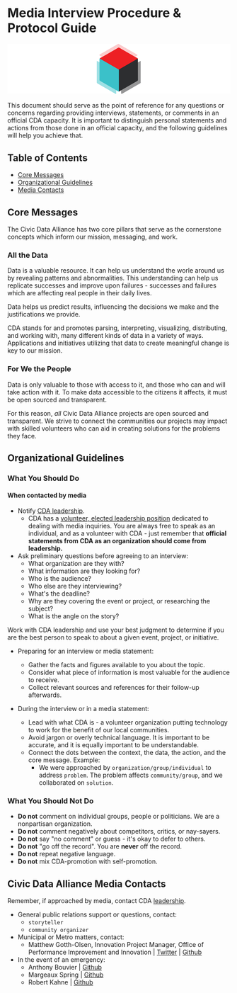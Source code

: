 # Media Interview Procedure & Protocol Guide

![Civic Data Alliance Logo Header](https://raw.githubusercontent.com/civicdata/branding/markdown-header-test/assets/Logo/Rendered_Cube_Full_888x200_Header.png)

This document should serve as the point of reference for any questions or concerns regarding providing interviews, statements, or comments in an official CDA capacity. It is important to distinguish personal statements and actions from those done in an official capacity, and the following guidelines will help you achieve that.

## Table of Contents

- [Core Messages](#core-messages)
- [Organizational Guidelines](#organizational-guidelines)
- [Media Contacts](#media-contacts)

## Core Messages

The Civic Data Alliance has two core pillars that serve as the cornerstone concepts which inform our mission, messaging, and work.

### All the Data

Data is a valuable resource. It can help us understand the worle around us by revealing patterns and abnormalities. This understanding can help us replicate successes and improve upon failures - successes and failures which are affecting real people in their daily lives.

Data helps us predict results, influencing the decisions we make and the justifications we provide.

CDA stands for and promotes parsing, interpreting, visualizing, distributing, and working with, many different kinds of data in a variety of ways. Applications and initiatives utilizing that data to create meaningful change is key to our mission.

### For We the People

Data is only valuable to those with access to it, and those who can and will take action with it. To make data accessible to the citizens it affects, it must be open sourced and transparent.

For this reason, _all_ Civic Data Alliance projects are open sourced and transparent. We strive to connect the communities our projects may impact with skilled volunteers who can aid in creating solutions for the problems they face.

## Organizational Guidelines

### What You Should Do

#### When contacted by media

- Notify [CDA leadership](https://github.com/civicdata/cda-wiki/Leadership.md).
  - CDA has a [volunteer, elected leadership position](https://github.com/civicdata/cda-wiki/Membership.md) dedicated to dealing with media inquiries. You are always free to speak as an individual, and as a volunteer with CDA - just remember that **official statements from CDA as an organization should come from leadership.**
- Ask preliminary questions before agreeing to an interview:
  - What organization are they with?
  - What information are they looking for?
  - Who is the audience?
  - Who else are they interviewing?
  - What's the deadline?
  - Why are they covering the event or project, or researching the subject?
  - What is the angle on the story?

Work with CDA leadership and use your best judgment to determine if you are the best person to speak to about a given event, project, or initiative.

- Preparing for an interview or media statement:
  - Gather the facts and figures available to you about the topic.
  - Consider what piece of information is most valuable for the audience to receive.
  - Collect relevant sources and references for their follow-up afterwards.

- During the interview or in a media statement:
  - Lead with what CDA is - a volunteer organization putting technology to work for the benefit of our local communities.
  - Avoid jargon or overly technical language. It is important to be accurate, and it is equally important to be understandable.
  - Connect the dots between the context, the data, the action, and the core message. Example:
    - We were approached by `organization/group/individual` to address `problem`. The problem affects `community/group`, and we collaborated on `solution`.

### What You Should Not Do

- **Do not** comment on individual groups, people or politicians. We are a nonpartisan organization.
- **Do not** comment negatively about competitors, critics, or nay-sayers.
- **Do not** say "no comment" or guess - it's okay to defer to others.
- **Do not** "go off the record". You are **never** off the record.
- **Do not** repeat negative language.
- **Do not** mix CDA-promotion with self-promotion.

## Civic Data Alliance Media Contacts

Remember, if approached by media, contact CDA [leadership](https://github.com/civicdata/cda-wiki/Leadership.md).

- General public relations support or questions, contact:
  - `storyteller`
  - `community organizer`
- Municipal or Metro matters, contact:
  - Matthew Gotth-Olsen, Innovation Project Manager, Office of Performance Improvement and Innovation | [Twitter](https://www.twitter.com/mattgolsen) | [Github](https://github.com/mgottholsen)
- In the event of an emergency:
  - Anthony Bouvier | [Github](https://github.com/thebouv)
  - Margeaux Spring | [Github](https://github.com/cheapwebmonkey)
  - Robert Kahne | [Github](https://github.com/rkahne)